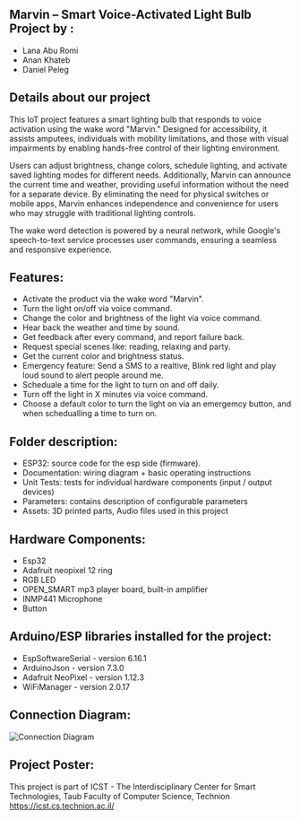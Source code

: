 ## Marvin – Smart Voice-Activated Light Bulb Project by : 
* Lana Abu Romi
* Anan Khateb
* Daniel Peleg
  
## Details about our project
This IoT project features a smart lighting bulb that responds to voice activation using the wake word "Marvin." Designed for accessibility, it assists amputees, individuals with mobility limitations, and those with visual impairments by enabling hands-free control of their lighting environment.

Users can adjust brightness, change colors, schedule lighting, and activate saved lighting modes for different needs. Additionally, Marvin can announce the current time and weather, providing useful information without the need for a separate device. By eliminating the need for physical switches or mobile apps, Marvin enhances independence and convenience for users who may struggle with traditional lighting controls.

The wake word detection is powered by a neural network, while Google's speech-to-text service processes user commands, ensuring a seamless and responsive experience.

## Features:
* Activate the product via the wake word "Marvin".
* Turn the light on/off via voice command.
* Change the color and brightness of the light via voice command.
* Hear back the weather and time by sound.
* Get feedback after every command, and report failure back.
* Request special scenes like: reading, relaxing and party.
* Get the current color and brightness status.
* Emergency feature: Send a SMS to a realtive, Blink red light and play loud sound to alert people around me.
* Scheduale a time for the light to turn on and off daily.
* Turn off the light in X minutes via voice command.
* Choose a default color to turn the light on via an emergemcy button, and when schedualling a time to turn on.
 
## Folder description:
* ESP32: source code for the esp side (firmware).
* Documentation: wiring diagram + basic operating instructions
* Unit Tests: tests for individual hardware components (input / output devices)
* Parameters: contains description of configurable parameters 
* Assets: 3D printed parts, Audio files used in this project

## Hardware Components:
* Esp32
* Adafruit neopixel 12 ring 
* RGB LED
* OPEN_SMART mp3 player board, built-in amplifier 
* INMP441 Microphone
* Button

## Arduino/ESP libraries installed for the project:
* EspSoftwareSerial - version 6.16.1
* ArduinoJson - version 7.3.0
* Adafruit NeoPixel - version 1.12.3
* WiFiManager - version 2.0.17

## Connection Diagram:
![Connection Diagram](https://github.com/user-attachments/assets/f96d4047-e5e3-4680-9c84-886f65507650)


## Project Poster:
 
This project is part of ICST - The Interdisciplinary Center for Smart Technologies, Taub Faculty of Computer Science, Technion
https://icst.cs.technion.ac.il/
